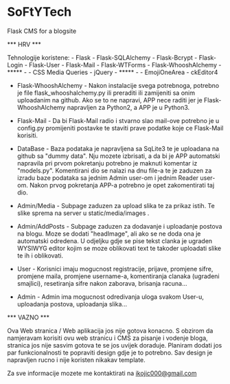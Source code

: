 # SoFtYTech
Flask CMS for a blogsite

*** HRV ***

Tehnologije koristene:
    - Flask
    - Flask-SQLAlchemy
    - Flask-Bcrypt
    - Flask-Login
    - Flask-User
    - Flask-Mail
    - Flask-WTForms
    - Flask-WhooshAlchemy
    - ***** -
    - CSS Media Queries
    - jQuery
    - ***** -
    - EmojiOneArea
    - ckEditor4
    
    
    

- Flask-WhooshAlchemy -
Nakon instalacije svega potrebnoga, potrebno je file flask_whooshalchemy.py ili preraditi ili zamijeniti sa onim uploadanim na github.
Ako se to ne napravi, APP nece raditi jer je Flask-WhooshAlchemy napravljen za Python2, a APP je u Python3.

- Flask-Mail - 
Da bi Flask-Mail radio i stvarno slao mail-ove potrebno je u config.py promijeniti postavke te staviti prave podatke koje ce Flask-Mail korisiti.

- DataBase - 
Baza podataka je napravljena sa SqLite3 te je uploadana na github sa "dummy data". 
Nju mozete izbrisati, a da bi je APP automatski napravila pri prvom pokretanju potrebno je maknuti komentar iz "models.py".
Komentirani dio se nalazi na dnu file-a te je zaduzen za izradu baze podataka sa jednim Admin user-om i jednim Reader user-om.
Nakon prvog pokretanja APP-a potrebno je opet zakomentirati taj dio.

- Admin/Media - 
Subpage zaduzen za upload slika te za prikaz istih. Te slike sprema na server u static/media/images .

- Admin/AddPosts - 
Subpage zaduzen za dodavanje i uploadanje postova na blogu. Moze se dodati "headImage", ali ako se ne doda ona je automatski odredena.
U odjeljku gdje se pise tekst clanka je ugraden WYSIWYG editor kojim se moze oblikovati text te takoder uploadati slike te ih i oblikovati.

- User - 
Korisnici imaju mogucnost registracije, prijave, promjene sifre, promjene maila, promjene username-a, komentiranja clanaka (ugradeni smajlici), 
resetiranja sifre nakon zaborava, brisanja racuna...

- Admin -
Admin ima mogucnost odredivanja uloga svakom User-u, uploadanja postova, uploadanja slika...



*** VAZNO ***

Ova Web stranica / Web aplikacija jos nije gotova konacno. S obzirom da namjeravam korisiti ovu web stranicu i CMS za pisanje i vodenje bloga, stranica jos nije sasvim gotova te se jos uvijek doraduje.
Planiram dodati jos par funkcionalnosti te popraviti design gdje je to potrebno. 
Sav design je napravljen rucno i nije koristen nikakav template.

Za sve informacije mozete me kontaktirati na ikojic000@gmail.com


